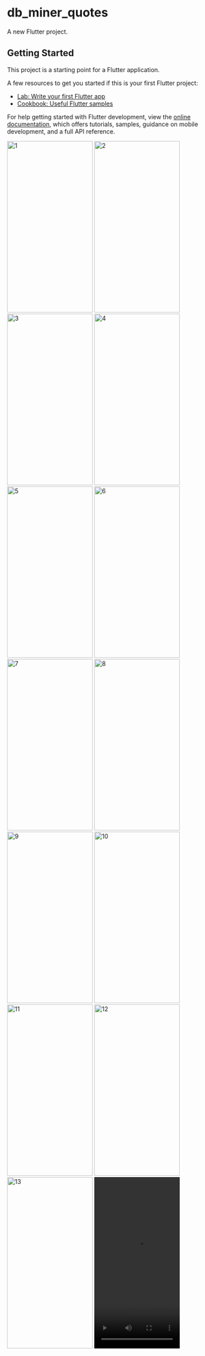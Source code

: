 # db_miner_quotes

A new Flutter project.

## Getting Started

This project is a starting point for a Flutter application.

A few resources to get you started if this is your first Flutter project:

- [Lab: Write your first Flutter app](https://docs.flutter.dev/get-started/codelab)
- [Cookbook: Useful Flutter samples](https://docs.flutter.dev/cookbook)

For help getting started with Flutter development, view the
[online documentation](https://docs.flutter.dev/), which offers tutorials,
samples, guidance on mobile development, and a full API reference.


<img width="200" height="400" alt="1" src=https://github.com/maulikkikani/db_miner_quotes/assets/114164076/08aaeb52-093f-49e0-a695-39d8e40cd8f5>
<img width="200" height="400" alt="2" src=https://github.com/maulikkikani/db_miner_quotes/assets/114164076/dc6c1fa5-8783-4113-ab82-a15e897eafb3>
<img width="200" height="400" alt="3" src=https://github.com/maulikkikani/db_miner_quotes/assets/114164076/7f2af548-79b9-44c7-9512-7cfd7224352d>
<img width="200" height="400" alt="4" src=https://github.com/maulikkikani/db_miner_quotes/assets/114164076/3c82fc2c-c052-408c-8107-559c88e64282>
<img width="200" height="400" alt="5" src=https://github.com/maulikkikani/db_miner_quotes/assets/114164076/42899357-f261-438c-8fab-115e86730857>
<img width="200" height="400" alt="6" src=https://github.com/maulikkikani/db_miner_quotes/assets/114164076/54920b79-4ade-46b2-8d81-8620d44154f8>
<img width="200" height="400" alt="7" src=https://github.com/maulikkikani/db_miner_quotes/assets/114164076/6be1ced3-565c-4ece-bed0-02e6fac11a23>
<img width="200" height="400" alt="8" src=https://github.com/maulikkikani/db_miner_quotes/assets/114164076/739d03aa-8a5b-4b29-9297-d735275c4124>
<img width="200" height="400" alt="9" src=https://github.com/maulikkikani/db_miner_quotes/assets/114164076/566343f2-7701-4e1e-8fe0-c3f924bcdb23>
<img width="200" height="400" alt="10" src=https://github.com/maulikkikani/db_miner_quotes/assets/114164076/2942742a-1666-48ef-8190-392ad9d07438>
<img width="200" height="400" alt="11" src=https://github.com/maulikkikani/db_miner_quotes/assets/114164076/1918227e-49c5-41bf-abe4-15e1ce0fabcf>
<img width="200" height="400" alt="12" src=https://github.com/maulikkikani/db_miner_quotes/assets/114164076/545fa58f-e333-4df2-9f55-0900a31c36ba>
<img width="200" height="400" alt="13" src=https://github.com/maulikkikani/db_miner_quotes/assets/114164076/24c59922-a527-4bae-a429-ea411283ab28>



<video width="200" height="400" alt="14" src=https://github.com/maulikkikani/db_miner_quotes/assets/114164076/16bf3460-47d4-4254-82e8-1474879d3261>





